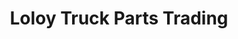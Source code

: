 ---
title: "Loloy Truck Parts Trading"
url: /davao-city/loloy-truck-parts-trading/
shop: Autoteile
---